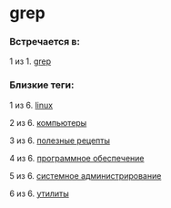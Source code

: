 # grep

### Встречается в:

1 из 1. [grep](../Компьютеры%20и%20софт/Утилиты/Grep.md)


### Близкие теги:

1 из 6. [linux](../__tags/linux.md)

2 из 6. [компьютеры](../__tags/kompytery.md)

3 из 6. [полезные рецепты](../__tags/poleznye_retsepty.md)

4 из 6. [программное обеспечение](../__tags/programmnoe_obespechenie.md)

5 из 6. [системное администрирование](../__tags/sistemnoe_administrirovanie.md)

6 из 6. [утилиты](../__tags/utility.md)

